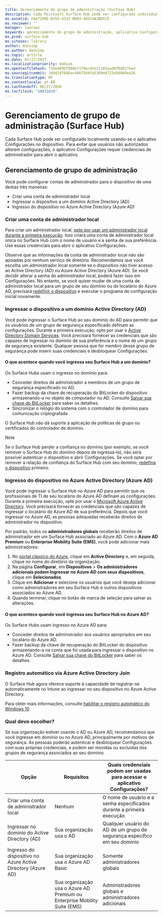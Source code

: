```yaml
---
title: Gerenciamento de grupo de administração (Surface Hub)
description: Cada Microsoft Surface Hub pode ser configurado individualmente, abrindo o aplicativo Configurações no dispositivo.
ms.assetid: FA67209E-B355-4333-B903-482C4A3BDCCE
ms.reviewer: ''
manager: laurawi
keywords: gerenciamento de grupo de administração, aplicativo Configurações, configurar o Surface Hub
ms.prod: surface-hub
ms.sitesec: library
author: dansimp
ms.author: dansimp
ms.topic: article
ms.date: 07/27/2017
ms.localizationpriority: medium
ms.openlocfilehash: 716e409bf988e7178ec45e21165aad070d027eee
ms.sourcegitcommit: 109d1d7608ac4667564fa5369e8722e569b8ea36
ms.translationtype: MT
ms.contentlocale: pt-BR
ms.lasthandoff: 06/27/2020
ms.locfileid: "10831020"
---
```

# Gerenciamento de grupo de administração (Surface Hub)


Cada Surface Hub pode ser configurado localmente usando-se o aplicativo Configurações no dispositivo. Para evitar que usuários não autorizados alterem configurações, o aplicativo Configurações requer credenciais de administrador para abrir o aplicativo.


## Gerenciamento de grupo de administração

Você pode configurar contas de administrador para o dispositivo de uma destas três maneiras:

-   Criar uma conta de administrador local
-   Ingressar o dispositivo a um domínio Active Directory (AD)
-   Ingresso do dispositivo no Azure Active Directory (Azure AD)


### Criar uma conta de administrador local

Para criar um administrador local, [opte por usar um administrador local durante a primeira execução](first-run-program-surface-hub.md#use-a-local-admin). Isso criará uma conta de administrador local única no Surface Hub com o nome de usuário e a senha de sua preferência. Use essas credenciais para abrir o aplicativo Configurações.

Observe que as informações da conta de administrador local não são apoiadas por nenhum serviço de diretório. Recomendamos que você escolha um administrador local somente se o dispositivo não tiver acesso ao Active Directory (AD) ou Azure Active Directory (Azure AD). Se você decidir alterar a senha do administrador local, poderá fazer isso em Configurações. No entanto, se você quiser mudar de uma conta de administrador local para um grupo de seu domínio ou do locatário do Azure AD, precisará [redefinir o dispositivo](device-reset-surface-hub.md) e executar o programa de configuração inicial novamente.

### Ingressar o dispositivo a um domínio Active Directory (AD)

Você pode ingressar o Surface Hub ao seu domínio do AD para permitir que os usuários de um grupo de segurança especificado definam as configurações. Durante a primeira execução, opte por usar o [Active Directory Domain Services](first-run-program-surface-hub.md#use-active-directory-domain-services). Você precisará fornecer as credenciais que são capazes de ingressar no domínio de sua preferência e o nome de um grupo de segurança existente. Qualquer pessoa que for membro desse grupo de segurança pode inserir suas credenciais e desbloquear Configurações.

#### O que acontece quando você ingressa seu Surface Hub a um domínio?
Os Surface Hubs usam o ingresso no domínio para:
- Conceder direitos de administrador a membros de um grupo de segurança especificado no AD.
- Fazer backup da chave de recuperação do BitLocker do dispositivo armazenando-a no objeto de computador no AD. Consulte [Salvar sua chave do BitLocker](save-bitlocker-key-surface-hub.md) para saber os detalhes.
- Sincronizar o relógio do sistema com o controlador de domínio para comunicação criptografada

O Surface Hub não dá suporte à aplicação de políticas de grupo ou certificados do controlador de domínio.

> [!NOTE]
> Se o Surface Hub perder a confiança no domínio (por exemplo, se você remover o Surface Hub do domínio depois de ingressá-lo), não será possível autenticar o dispositivo e abrir Configurações. Se você optar por remover a relação de confiança do Surface Hub com seu domínio, [redefina o dispositivo](device-reset-surface-hub.md) primeiro.


### Ingresso do dispositivo no Azure Active Directory (Azure AD)

Você pode ingressar o Surface Hub no Azure AD para permitir que os profissionais de TI de seu locatário do Azure AD definam as configurações. Durante a primeira execução, opte por usar o [Microsoft Azure Active Directory](first-run-program-surface-hub.md#use-microsoft-azure-active-directory). Você precisará fornecer as credenciais que são capazes de ingressar o locatário do Azure AD de sua preferência. Depois que você ingressar no Azure AD, as pessoas adequadas receberão direitos de administrador no dispositivo.

Por padrão, todos os **administradores globais** receberão direitos de administrador em um Surface Hub associado ao Azure AD. Com o **Azure AD Premium** ou **Enterprise Mobility Suite (EMS)**, você pode adicionar mais administradores:
1.  No [portal clássico do Azure](https://manage.windowsazure.com/), clique em **Active Directory** e, em seguida, clique no nome do diretório da organização.
2.  Na página **Configurar**, em **Dispositivos** > **Os administradores adicionais podem Ingressar no Azure AD com seus dispositivos**, clique em **Selecionados**.
3.  Clique em **Adicionar** e selecione os usuários que você deseja adicionar como administradores em seu Surface Hub e outros dispositivos associados ao Azure AD.
4.  Quando terminar, clique no botão de marca de seleção para salvar as alterações.

#### O que acontece quando você ingressa seu Surface Hub no Azure AD?
Os Surface Hubs usam ingresso no Azure AD para:
- Conceder direitos de administrador aos usuários apropriados em seu locatário do Azure AD.
- Fazer backup da chave de recuperação do BitLocker do dispositivo armazenando-a na conta que foi usada para ingressar o dispositivo no Azure AD. Consulte [Salvar sua chave do BitLocker](save-bitlocker-key-surface-hub.md) para saber os detalhes.

### Registro automático via Azure Active Directory Join

O Surface Hub agora oferece suporte à capacidade de registrar-se automaticamente no Intune ao ingressar no seu dispositivo no Azure Active Directory. 

Para obter mais informações, consulte [habilitar o registro automático do Windows 10](https://docs.microsoft.com/intune/windows-enroll#enable-windows-10-automatic-enrollment).

### Qual devo escolher?

Se sua organização estiver usando o AD ou Azure AD, recomendamos que você ingresse em domínio ou no Azure AD, principalmente por motivos de segurança. As pessoas poderão autenticar e desbloquear Configurações com suas próprias credenciais, e podem ser movidas ou excluídas dos grupos de segurança associados ao seu domínio.

| Opção                                            | Requisitos                            | Quais credenciais podem ser usadas para acessar o aplicativo Configurações?  |
|---------------------------------------------------|-----------------------------------------|-------|
| Criar uma conta de administrador local                      | Nenhum                                    | O nome de usuário e a senha especificados durante a primeira execução |
| Ingressar no domínio do Active Directory (AD)              | Sua organização usa o AD               | Qualquer usuário do AD de um grupo de segurança específico em seu domínio |
| Ingresso do dispositivo no Azure Active Directory (Azure AD) | Sua organização usa o Azure AD Basic   | Somente administradores globais |
| &nbsp;                                            | Sua organização usa o Azure AD Premium ou Enterprise Mobility Suite (EMS) | Administradores globais e administradores adicionais |



